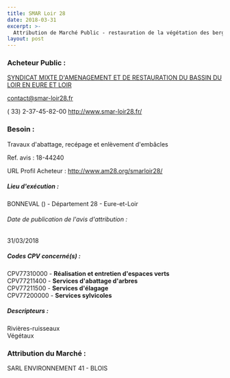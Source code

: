 ```yaml
---
title: SMAR Loir 28
date: 2018-03-31
excerpt: >-
  Attribution de Marché Public - restauration de la végétation des berges (ripisylve) du loir et de ses affluents en eure-et-loir (28)
layout: post
---
```


### Acheteur Public : 
<a href="/acheteur-132/siren-200030666"> SYNDICAT MIXTE D'AMENAGEMENT ET DE RESTAURATION DU BASSIN DU LOIR EN EURE ET LOIR</a><br/>



contact@smar-loir28.fr

( 33) 2-37-45-82-00
http://www.smar-loir28.fr/
### Besoin :

Travaux d'abattage, recépage et enlèvement d'embâcles

Ref. avis : 18-44240

URL Profil Acheteur : http://www.am28.org/smarloir28/

##### Lieu d'exécution :

BONNEVAL () - Département 28 - Eure-et-Loir

###### Date de publication de l'avis d'attribution : 
31/03/2018

##### Codes CPV concerné(s) :
CPV77310000 - **Réalisation et entretien d'espaces verts** <br/>
CPV77211400 - **Services d'abattage d'arbres** <br/>
CPV77211500 - **Services d'élagage** <br/>
CPV77200000 - **Services sylvicoles** <br/>

##### Descripteurs :
Rivières-ruisseaux <br/>
Végétaux <br/>

### Attribution du Marché :
SARL ENVIRONNEMENT 41 -   BLOIS <br/>
